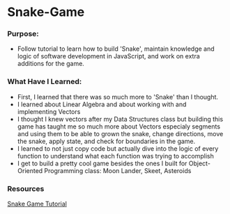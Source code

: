 # Snake-Game

### Purpose:

* Follow tutorial to learn how to build 'Snake', maintain knowledge and logic of software development in JavaScript, and work on extra additions for the game.

### What Have I Learned:

* First, I learned that there was so much more to 'Snake' than I thought.
* I learned about Linear Algebra and about working with and implementing Vectors
* I thought I knew vectors after my Data Structures class but building this game has taught me so much more about Vectors especialy segments and using them to be able to grown the snake, change directions, move the snake, apply state, and check for boundaries in the game.
* I learned to not just copy code but actually dive into the logic of every function to understand what each function was trying to accomplish
* I get to build a pretty cool game besides the ones I built for Object-Oriented Programming class: Moon Lander, Skeet, Asteroids

### Resources

[Snake Game Tutorial](https://geekrodion.medium.com/snake-game-with-javascript-part-1-77950393c153)
